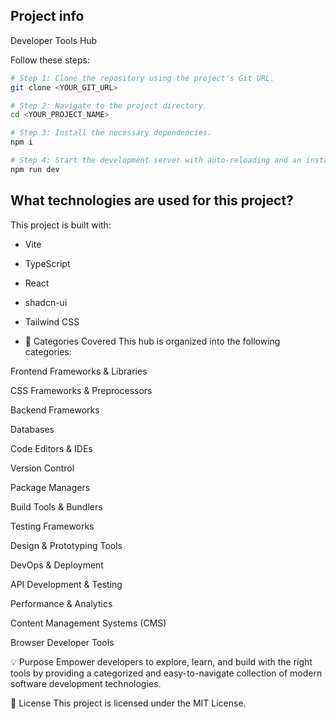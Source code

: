 ## Project info

Developer Tools Hub

Follow these steps:

```sh
# Step 1: Clone the repository using the project's Git URL.
git clone <YOUR_GIT_URL>

# Step 2: Navigate to the project directory.
cd <YOUR_PROJECT_NAME>

# Step 3: Install the necessary dependencies.
npm i

# Step 4: Start the development server with auto-reloading and an instant preview.
npm run dev
```

## What technologies are used for this project?

This project is built with:

- Vite
- TypeScript
- React
- shadcn-ui
- Tailwind CSS

- 🔧 Categories Covered
This hub is organized into the following categories:

Frontend Frameworks & Libraries

CSS Frameworks & Preprocessors

Backend Frameworks

Databases

Code Editors & IDEs

Version Control

Package Managers

Build Tools & Bundlers

Testing Frameworks

Design & Prototyping Tools

DevOps & Deployment

API Development & Testing

Performance & Analytics

Content Management Systems (CMS)

Browser Developer Tools

💡 Purpose
Empower developers to explore, learn, and build with the right tools by providing a categorized and easy-to-navigate collection of modern software development technologies.

📄 License
This project is licensed under the MIT License.




